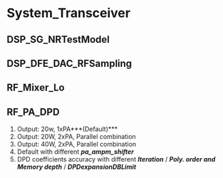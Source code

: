# System_Transceiver
## DSP_SG_NRTestModel
## DSP_DFE_DAC_RFSampling
## RF_Mixer_Lo
## RF_PA_DPD
1. Output: 20w, 1xPA***(Default)***
2. Output: 20W, 2xPA, Parallel combination
3. Output: 40W, 2xPA, Parallel combination
4. Default with different ***pa_ampm_shifter***
5. DPD coefficients accuracy with different ***Iteration*** / ***Poly. order and Memory depth*** / ***DPDexpansionDBLimit***
